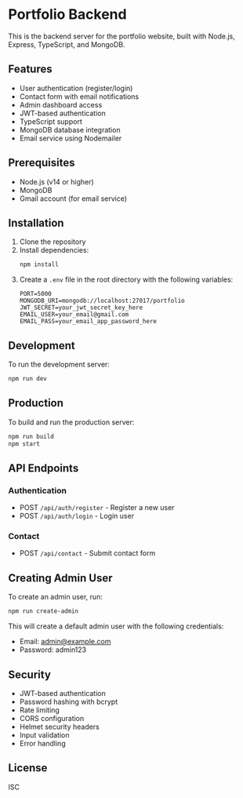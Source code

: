 # Portfolio Backend

This is the backend server for the portfolio website, built with Node.js, Express, TypeScript, and MongoDB.

## Features

- User authentication (register/login)
- Contact form with email notifications
- Admin dashboard access
- JWT-based authentication
- TypeScript support
- MongoDB database integration
- Email service using Nodemailer

## Prerequisites

- Node.js (v14 or higher)
- MongoDB
- Gmail account (for email service)

## Installation

1. Clone the repository
2. Install dependencies:
   ```bash
   npm install
   ```
3. Create a `.env` file in the root directory with the following variables:
   ```
   PORT=5000
   MONGODB_URI=mongodb://localhost:27017/portfolio
   JWT_SECRET=your_jwt_secret_key_here
   EMAIL_USER=your_email@gmail.com
   EMAIL_PASS=your_email_app_password_here
   ```

## Development

To run the development server:

```bash
npm run dev
```

## Production

To build and run the production server:

```bash
npm run build
npm start
```

## API Endpoints

### Authentication

- POST `/api/auth/register` - Register a new user
- POST `/api/auth/login` - Login user

### Contact

- POST `/api/contact` - Submit contact form

## Creating Admin User

To create an admin user, run:

```bash
npm run create-admin
```

This will create a default admin user with the following credentials:

- Email: admin@example.com
- Password: admin123

## Security

- JWT-based authentication
- Password hashing with bcrypt
- Rate limiting
- CORS configuration
- Helmet security headers
- Input validation
- Error handling

## License

ISC
